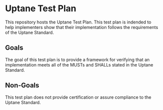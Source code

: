 # Uptane Test Plan
This repository hosts the Uptane Test Plan. This test plan is indended to help implementers show that their implementation follows the requirements of the Uptane Standard.

## Goals
The goal of this test plan is to provide a framework for verifying that an implementation meets all of the MUSTs and SHALLs stated in the Uptane Standard.

## Non-Goals
This test plan does not provide certification or assure compliance to the Uptane Standard.
